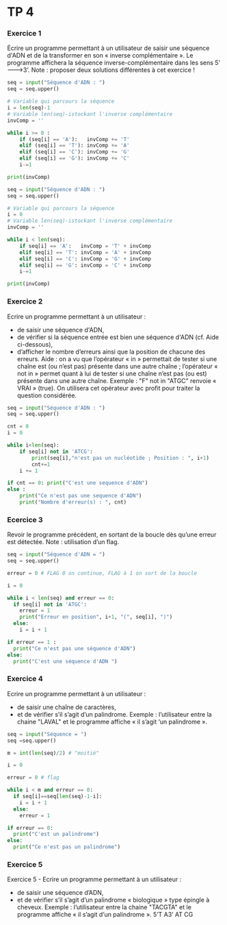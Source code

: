 # TP 4

### Exercice 1

Écrire un programme permettant à un utilisateur de saisir une séquence d'ADN et de la transformer en son « inverse complémentaire ». Le programme affichera la séquence inverse-complémentaire dans les sens 5’ --->3’.
Note : proposer deux solutions différentes à cet exercice !

```python
seq = input("Séquence d'ADN : ")
seq = seq.upper()

# Variable qui parcours la séquence
i = len(seq)-1
# Variable len(seq)-istockant l'inverse complémentaire
invComp = ''

while i >= 0 :
    if (seq[i] == 'A'):   invComp += 'T'
    elif (seq[i] == 'T'): invComp += 'A'
    elif (seq[i] == 'C'): invComp += 'G'
    elif (seq[i] == 'G'): invComp += 'C'
    i-=1

print(invComp)
```

```python
seq = input("Séquence d'ADN : ")
seq = seq.upper()

# Variable qui parcours la séquence
i = 0
# Variable len(seq)-istockant l'inverse complémentaire
invComp = ''

while i < len(seq):
    if seq[i] == 'A':   invComp = 'T' + invComp
    elif seq[i] == 'T': invComp = 'A' + invComp
    elif seq[i] == 'C': invComp = 'G' + invComp
    elif seq[i] == 'G': invComp = 'C' + invComp
    i-=1

print(invComp)
```

### Exercice 2

Ecrire un programme permettant à un utilisateur :
- de saisir une séquence d'ADN,
- de vérifier si la séquence entrée est bien une séquence d'ADN (cf. Aide ci-dessous),
- d’afficher le nombre d’erreurs ainsi que la position de chacune des erreurs.
Aide : on a vu que l’opérateur « in » permettait de tester si une chaîne est (ou n’est pas) présente dans une autre chaîne ; l’opérateur « not in » permet quant à lui de tester si une chaîne n’est pas (ou est) présente dans une autre chaîne.
Exemple : "F" not in "ATGC" renvoie « VRAI » (true). On utilisera cet opérateur avec profit pour traiter la question considérée.

```python
seq = input("Séquence d'ADN : ")
seq = seq.upper()

cnt = 0
i = 0

while i<len(seq):
    if seq[i] not in 'ATCG':
        print(seq[i],"n'est pas un nucléotide ; Position : ", i+1)
        cnt+=1
    i += 1

if cnt == 0: print("C'est une sequence d'ADN")
else :
    print("Ce n'est pas une sequence d'ADN")
    print("Nombre d'erreur(s) : ", cnt)
```

### Ecercice 3

Revoir le programme précédent, en sortant de la boucle dès qu’une erreur est détectée.
Note : utilisation d’un flag.

```python
seq = input("Séquence d'ADN = ")
seq = seq.upper()

erreur = 0 # FLAG 0 on continue, FLAG à 1 on sort de la boucle

i = 0

while i < len(seq) and erreur == 0:
  if seq[i] not in 'ATGC':
    erreur = 1
    print("Erreur en position", i+1, "(", seq[i], ")")
  else:
    i = i + 1

if erreur == 1 :
  print("Ce n'est pas une séquence d'ADN")
else:
  print("C'est une séquence d'ADN ")
```

### Exercice 4

Ecrire un programme permettant à un utilisateur :
- de saisir une chaîne de caractères,
- et de vérifier s’il s’agit d’un palindrome.
Exemple : l’utilisateur entre la chaine "LAVAL" et le programme affiche « il s’agit ‘un palindrome ».

```python
seq = input("Séquence = ")
seq =seq.upper()

m = int(len(seq)/2) # "moitié"

i = 0

erreur = 0 # flag

while i < m and erreur == 0:
  if seq[i]==seq[len(seq)-1-i]:
    i = i + 1
  else:
    erreur = 1

if erreur == 0:
  print("C'est un palindrome")
else:
  print("Ce n'est pas un palindrome")
```

### Exercice 5

Exercice 5 -
Ecrire un programme permettant à un utilisateur :
- de saisir une séquence d’ADN,
- et de vérifier s’il s’agit d’un palindrome « biologique » type épingle à cheveux.
Exemple : l’utilisateur entre la chaine "TACGTA" et le programme affiche « il s’agit d‘un palindrome ».
5’T A3’ AT
CG

